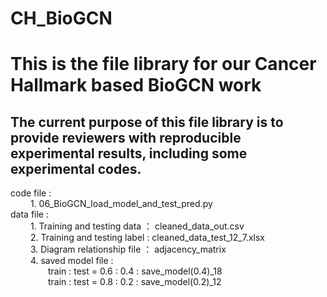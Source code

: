 # CH_BioGCN

# This is the file library for our Cancer Hallmark based BioGCN work
## The current purpose of this file library is to provide reviewers with reproducible experimental results, including some experimental codes.
code file :             <br />
&emsp;&emsp; 1. 06_BioGCN_load_model_and_test_pred.py            <br />
data file :             <br />
&emsp;&emsp; 1. Training and testing data ： cleaned_data_out.csv            <br />
&emsp;&emsp; 2. Training and testing label : cleaned_data_test_12_7.xlsx            <br />
&emsp;&emsp; 3. Diagram relationship file ： adjacency_matrix            <br />
&emsp;&emsp; 4. saved model file :             <br />
&emsp;&emsp;&emsp;&emsp; train : test = 0.6 : 0.4 : save_model(0.4)_18            <br />
&emsp;&emsp;&emsp;&emsp; train : test = 0.8 : 0.2 : save_model(0.2)_12            <br />

